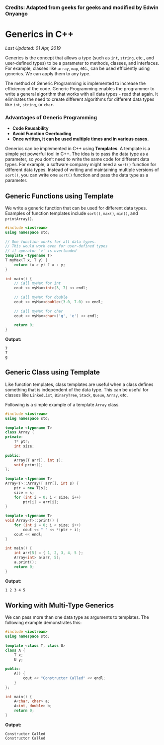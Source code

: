 ### Credits: Adapted from geeks for geeks and modified by Edwin Onyango
# Generics in C++

_Last Updated: 01 Apr, 2019_

Generics is the concept that allows a type (such as `int`, `string`, etc., and user-defined types) to be a parameter to methods, classes, and interfaces. For example, classes like `array`, `map`, etc., can be used efficiently using generics. We can apply them to any type.

The method of Generic Programming is implemented to increase the efficiency of the code. Generic Programming enables the programmer to write a general algorithm that works with all data types - read that again. It eliminates the need to create different algorithms for different data types like `int`, `string`, or `char`.

### Advantages of Generic Programming

- **Code Reusability**
- **Avoid Function Overloading**
- **Once written, it can be used multiple times and in various cases.**

Generics can be implemented in C++ using **Templates**. A template is a simple yet powerful tool in C++. The idea is to pass the data type as a parameter, so you don’t need to write the same code for different data types. For example, a software company might need a `sort()` function for different data types. Instead of writing and maintaining multiple versions of `sort()`, you can write one `sort()` function and pass the data type as a parameter.

## Generic Functions using Template

We write a generic function that can be used for different data types. Examples of function templates include `sort()`, `max()`, `min()`, and `printArray()`.

```cpp
#include <iostream> 
using namespace std; 
  
// One function works for all data types. 
// This would work even for user-defined types 
// if operator '>' is overloaded 
template <typename T> 
T myMax(T x, T y) { 
    return (x > y) ? x : y; 
} 
  
int main() { 
    // Call myMax for int 
    cout << myMax<int>(3, 7) << endl; 
  
    // Call myMax for double 
    cout << myMax<double>(3.0, 7.0) << endl; 
  
    // Call myMax for char 
    cout << myMax<char>('g', 'e') << endl; 
  
    return 0; 
}
```

**Output:**

```
7
7
g
```

## Generic Class using Template

Like function templates, class templates are useful when a class defines something that is independent of the data type. This can be useful for classes like `LinkedList`, `BinaryTree`, `Stack`, `Queue`, `Array`, etc.

Following is a simple example of a template `Array` class.

```cpp
#include <iostream> 
using namespace std; 
  
template <typename T> 
class Array { 
private: 
    T* ptr; 
    int size; 
  
public: 
    Array(T arr[], int s); 
    void print(); 
}; 
  
template <typename T> 
Array<T>::Array(T arr[], int s) { 
    ptr = new T[s]; 
    size = s; 
    for (int i = 0; i < size; i++) 
        ptr[i] = arr[i]; 
} 
  
template <typename T> 
void Array<T>::print() { 
    for (int i = 0; i < size; i++) 
        cout << " " << *(ptr + i); 
    cout << endl; 
} 
  
int main() { 
    int arr[5] = { 1, 2, 3, 4, 5 }; 
    Array<int> a(arr, 5); 
    a.print(); 
    return 0; 
}
```

**Output:**

```
1 2 3 4 5
```

## Working with Multi-Type Generics

We can pass more than one data type as arguments to templates. The following example demonstrates this:

```cpp
#include <iostream> 
using namespace std; 
  
template <class T, class U> 
class A { 
    T x; 
    U y; 
  
public: 
    A() { 
        cout << "Constructor Called" << endl; 
    } 
}; 
  
int main() { 
    A<char, char> a; 
    A<int, double> b; 
    return 0; 
}
```

**Output:**

```
Constructor Called
Constructor Called
```
